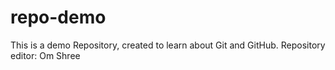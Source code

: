 # repo-demo
This is a demo Repository, created to learn about Git and GitHub.
Repository editor: Om Shree

